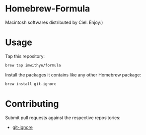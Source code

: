 Homebrew-Formula
=================

Macintosh softwares distributed by Ciel. Enjoy:)

# Usage

Tap this repository:

```Bash
brew tap imwithye/formula
```

Install the packages it contains like any other Homebrew package:

```Bash
brew install git-ignore
```

# Contributing

Submit pull requests against the respective repositories:

- [git-ignore](https://github.com/imwithye/git-ignore)
